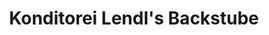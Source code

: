 ---
title: "Konditorei Lendl's Backstube"
url: /bildein/konditorei-lendls-backstube/
shop: Konditorei
---